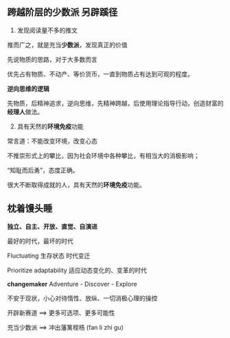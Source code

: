 
## 跨越阶层的少数派 另辟蹊径

1. 发现阅读量不多的推文

推而广之，就是充当**少数派**，发现真正的价值

先说物质的思路，对于大多数而言

优先占有物质、不动产、等价货币，一直到物质占有达到可观的程度。

**逆向思维的逻辑**

先物质，后精神追求，逆向思维，先精神跨越，后使用理论指导行动，创造财富的**经理人**做法。

2. 具有天然的**环境免疫**功能

常言道：不能改变环境，改变心态

不推崇形式上的攀比，因为社会环境中各种攀比，有相当大的消极影响；

“知耻而后勇”，态度正确。

很大不断取得成就的人，具有天然的**环境免疫**功能。

## 枕着馒头睡

**独立、自主、开放、直觉、自演进**

最好的时代，最坏的时代

Fluctuating 生存状态 时代变迁

Prioritize adaptability 适应动态变化的、变革的时代

**changemaker** Adventure - Discover - Explore

不安于现状，小心对待惰性、放纵、一切消极心理的操控

开辟新赛道 ==>
更多可选项、更多可能性

充当少数派 ==>
冲出藩篱桎梏 (fan li zhi gu) 







